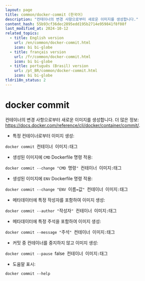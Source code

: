 ```yaml
---
layout: page
title: common/docker-commit (한국어)
description: "컨테이너의 변경 사항으로부터 새로운 이미지를 생성합니다."
content_hash: 55b93cf36dec2895edd195b2714e959841f8f08f
last_modified_at: 2024-10-12
related_topics:
  - title: English version
    url: /en/common/docker-commit.html
    icon: bi bi-globe
  - title: français version
    url: /fr/common/docker-commit.html
    icon: bi bi-globe
  - title: português (Brasil) version
    url: /pt_BR/common/docker-commit.html
    icon: bi bi-globe
tldri18n_status: 2
---
```

# docker commit

컨테이너의 변경 사항으로부터 새로운 이미지를 생성합니다.
더 많은 정보: <https://docs.docker.com/reference/cli/docker/container/commit/>.

- 특정 컨테이너로부터 이미지 생성:

`docker commit `<span class="tldr-var badge badge-pill bg-dark-lm bg-white-dm text-white-lm text-dark-dm font-weight-bold">컨테이너</span>` `<span class="tldr-var badge badge-pill bg-dark-lm bg-white-dm text-white-lm text-dark-dm font-weight-bold">이미지</span>`:`<span class="tldr-var badge badge-pill bg-dark-lm bg-white-dm text-white-lm text-dark-dm font-weight-bold">태그</span>

- 생성된 이미지에 `CMD` Dockerfile 명령 적용:

`docker commit --change "CMD `<span class="tldr-var badge badge-pill bg-dark-lm bg-white-dm text-white-lm text-dark-dm font-weight-bold">명령</span>`" `<span class="tldr-var badge badge-pill bg-dark-lm bg-white-dm text-white-lm text-dark-dm font-weight-bold">컨테이너</span>` `<span class="tldr-var badge badge-pill bg-dark-lm bg-white-dm text-white-lm text-dark-dm font-weight-bold">이미지</span>`:`<span class="tldr-var badge badge-pill bg-dark-lm bg-white-dm text-white-lm text-dark-dm font-weight-bold">태그</span>

- 생성된 이미지에 `ENV` Dockerfile 명령 적용:

`docker commit --change "ENV `<span class="tldr-var badge badge-pill bg-dark-lm bg-white-dm text-white-lm text-dark-dm font-weight-bold">이름</span>`=`<span class="tldr-var badge badge-pill bg-dark-lm bg-white-dm text-white-lm text-dark-dm font-weight-bold">값</span>`" `<span class="tldr-var badge badge-pill bg-dark-lm bg-white-dm text-white-lm text-dark-dm font-weight-bold">컨테이너</span>` `<span class="tldr-var badge badge-pill bg-dark-lm bg-white-dm text-white-lm text-dark-dm font-weight-bold">이미지</span>`:`<span class="tldr-var badge badge-pill bg-dark-lm bg-white-dm text-white-lm text-dark-dm font-weight-bold">태그</span>

- 메타데이터에 특정 작성자를 포함하여 이미지 생성:

`docker commit --author "`<span class="tldr-var badge badge-pill bg-dark-lm bg-white-dm text-white-lm text-dark-dm font-weight-bold">작성자</span>`" `<span class="tldr-var badge badge-pill bg-dark-lm bg-white-dm text-white-lm text-dark-dm font-weight-bold">컨테이너</span>` `<span class="tldr-var badge badge-pill bg-dark-lm bg-white-dm text-white-lm text-dark-dm font-weight-bold">이미지</span>`:`<span class="tldr-var badge badge-pill bg-dark-lm bg-white-dm text-white-lm text-dark-dm font-weight-bold">태그</span>

- 메타데이터에 특정 주석을 포함하여 이미지 생성:

`docker commit --message "`<span class="tldr-var badge badge-pill bg-dark-lm bg-white-dm text-white-lm text-dark-dm font-weight-bold">주석</span>`" `<span class="tldr-var badge badge-pill bg-dark-lm bg-white-dm text-white-lm text-dark-dm font-weight-bold">컨테이너</span>` `<span class="tldr-var badge badge-pill bg-dark-lm bg-white-dm text-white-lm text-dark-dm font-weight-bold">이미지</span>`:`<span class="tldr-var badge badge-pill bg-dark-lm bg-white-dm text-white-lm text-dark-dm font-weight-bold">태그</span>

- 커밋 중 컨테이너를 중지하지 않고 이미지 생성:

`docker commit --pause `<span class="tldr-var badge badge-pill bg-dark-lm bg-white-dm text-white-lm text-dark-dm font-weight-bold">false</span>` `<span class="tldr-var badge badge-pill bg-dark-lm bg-white-dm text-white-lm text-dark-dm font-weight-bold">컨테이너</span>` `<span class="tldr-var badge badge-pill bg-dark-lm bg-white-dm text-white-lm text-dark-dm font-weight-bold">이미지</span>`:`<span class="tldr-var badge badge-pill bg-dark-lm bg-white-dm text-white-lm text-dark-dm font-weight-bold">태그</span>

- 도움말 표시:

`docker commit --help`
